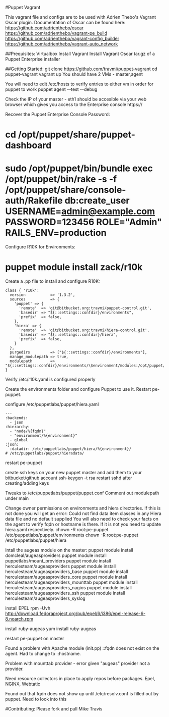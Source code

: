 #Puppet Vagrant

This vagrant file and configs are to be used with Adrien Thebo's Vagrant Oscar plugin.
Documentation of Oscar can be found here:
https://github.com/adrienthebo/oscar
https://github.com/adrienthebo/vagrant-pe_build
https://github.com/adrienthebo/vagrant-config_builder
https://github.com/adrienthebo/vagrant-auto_network

##Prequisites:
Virtualbox
Install Vagrant
Install Vagrant Oscar
tar.gz of a Puppet Enterprise installer

##Getting Started:
git clone https://github.com/travmi/puppet-vagrant
cd puppet-vagrant
vagrant up
You should have 2 VMs - master,agent

You will need to edit /etc/hosts to verify entries to either vm in order for puppet to work
puppet agent --test --debug

Check the IP of your master - eth1 should be accesible via your web browser which gives you access to the Enterprise console
https://<IP>

Recover the Puppet Enterprise Console Password:
# cd /opt/puppet/share/puppet-dashboard
# sudo /opt/puppet/bin/bundle exec /opt/puppet/bin/rake -s -f /opt/puppet/share/console-auth/Rakefile db:create_user USERNAME=admin@example.com PASSWORD=123456 ROLE="Admin" RAILS_ENV=production

Configure R10K for Environments:
# puppet module install zack/r10k

Create a .pp file to install and configure R10K:
```puppet
class { 'r10k':
  version           => '1.3.2',
  sources           => {
    'puppet' => {
      'remote'  => 'git@bitbucket.org:travmi/puppet-control.git',
      'basedir' => "${::settings::confdir}/environments",
      'prefix'  => false,
    },
    'hiera' => {
      'remote'  => 'git@bitbucket.org:travmi/hiera-control.git',
      'basedir' => "${::settings::confdir}/hiera",
      'prefix'  => false,
    }
  },
  purgedirs         => ["${::settings::confdir}/environments"],
  manage_modulepath => true,
  modulepath        => "${::settings::confdir}/environments/\$environment/modules:/opt/puppet/share/puppet/modules",
}
```

Verify /etc/r10k.yaml is configured properly

Create the environments folder and configure Puppet to use it. Restart pe-puppet.

configure /etc/puppetlabs/puppet/hiera.yaml
```
---
:backends:
  - json
:hierarchy:
  - "node/%{fqdn}"
  - "environment/%{environment}"
  - global
:json:
  :datadir: /etc/puppetlabs/puppet/hiera/%{environment}/
# /etc/puppetlabs/puppet/hieradata/
```
restart pe-puppet

create ssh keys on your new puppet master and add them to your bitbucket/github account
ssh-keygen -t rsa
restart sshd after creating/adding keys

Tweaks to /etc/puppetlabs/puppet/puppet.conf
Comment out modulepath under main

Change owner permissions on environments and hiera directories.
If this is not done you will get an error: Could not find data item classes in any Hiera data file and no default supplied
You will also need to check your facts on the agent to verify fqdn or hostname is there. If it is not you need to update hiera.yaml respectively.
chown -R root:pe-puppet /etc/puppetlabs/puppet/environments
chown -R root:pe-puppet /etc/puppetlabs/puppet/hiera

Intall the augeas module on the master:
puppet module install domcleal/augeasproviders
puppet module install puppetlabs/mount_providers
puppet module install herculesteam/augeasproviders
puppet module install herculesteam/augeasproviders_base
puppet module install herculesteam/augeasproviders_core
puppet module install herculesteam/augeasproviders_mounttab
puppet module install herculesteam/augeasproviders_nagios
puppet module install herculesteam/augeasproviders_ssh
puppet module install herculesteam/augeasproviders_syslog


install EPEL
rpm -Uvh http://download.fedoraproject.org/pub/epel/6/i386/epel-release-6-8.noarch.rpm

install ruby-augeas
yum install ruby-augeas

restart pe-puppet on master

Found a problem with Apache module (init.pp) ::fqdn does not exist on the agent. Had to change to ::hostname.

Problem with mounttab provider - error given "augeas" provider not a provider.

Need resource collectors in place to apply repos before packages.
Epel, NGINX, Webtatic

Found out that fqdn does not show up until /etc/resolv.conf is filled out by puppet. Need to look into this

#Contributing:
Please fork and pull
Mike Travis 
